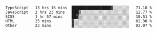 <!--START_SECTION:waka-->

```text
TypeScript   13 hrs 16 mins  █████████████████▓░░░░░░░   71.10 %
JavaScript   2 hrs 23 mins   ███▒░░░░░░░░░░░░░░░░░░░░░   12.77 %
SCSS         1 hr 57 mins    ██▓░░░░░░░░░░░░░░░░░░░░░░   10.51 %
HTML         25 mins         ▓░░░░░░░░░░░░░░░░░░░░░░░░   02.30 %
Other        23 mins         ▓░░░░░░░░░░░░░░░░░░░░░░░░   02.07 %
```

<!--END_SECTION:waka-->


<!--
**Leorio21/Leorio21** is a ✨ _special_ ✨ repository because its `README.md` (this file) appears on your GitHub profile.

Here are some ideas to get you started:

- 🔭 I’m currently working on ...
- 🌱 I’m currently learning ...
- 👯 I’m looking to collaborate on ...
- 🤔 I’m looking for help with ...
- 💬 Ask me about ...
- 📫 How to reach me: ...
- 😄 Pronouns: ...
- ⚡ Fun fact: ...
-->
